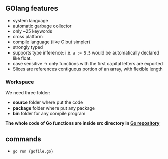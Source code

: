 GOlang features
---
* system language
* automatic garbage collector
* only ~25 keywords
* cross platform
* compile language (like C but simpler)
* strongly typed
* supports type inference: i.e. `a := 5.5` would be automatically declared like float.
* case sensitive -> only functions with the first capital letters are exported
* Slices are references contiguous portion of an array, with flexible length 

### Workspace
We need three folder:
* **source** folder where put the code
* **package** folder where put any package
* **bin** folder for any compile program

**The whole code of Go functions are inside src directory in [Go repository](https://github.com/golang/go/blob/master/src)**

## commands
* `go run {gofile.go}`